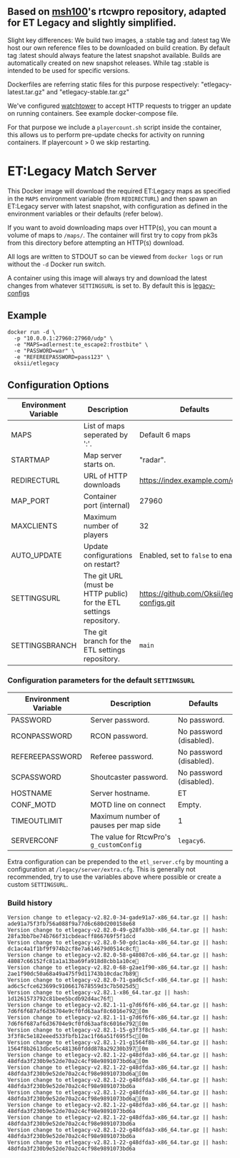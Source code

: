 ## Based on [msh100](https://github.com/msh100/rtcw)'s rtcwpro repository, adapted for ET Legacy and slightly simplified.

Slight key differences: We build two images, a :stable tag and :latest tag
We host our own reference files to be downloaded on build creation. By default 
tag :latest should always feature the latest snapshot available. Builds are 
automatically created on new snapshot releases. 
While tag :stable is intended to be used for specific versions. 

Dockerfiles are referring static files for this purpose respectively: 
"etlegacy-latest.tar.gz" and "etlegacy-stable.tar.gz"

We've configured [watchtower](https://containrrr.dev/watchtower/) to accept 
HTTP requests to trigger an update on running containers. 
See example docker-compose file. 

For that purpose we include a `playercount.sh` script inside the container, 
this allows us to perform pre-update checks for activity on running containers.
If playercount > 0 we skip restarting. 

# ET:Legacy Match Server

This Docker image will download the required ET:Legacy maps as specified in the
`MAPS` environment variable (from `REDIRECTURL`) and then spawn an ET:Legacy
server with latest snapshot, with configuration as defined in the environment variables or
their defaults (refer below).

If you want to avoid downloading maps over HTTP(s), you can mount a volume of
maps to `/maps/`.
The container will first try to copy from pk3s from this directory before
attempting an HTTP(s) download.

All logs are written to STDOUT so can be viewed from `docker logs` or run
without the `-d` Docker run switch.

A container using this image will always try and download the latest changes
from whatever `SETTINGSURL` is set to.
By default this is [legacy-configs](https://github.com/Oksii/legacy-configs)


## Example

```
docker run -d \
  -p "10.0.0.1:27960:27960/udp" \
  -e "MAPS=adlernest:te_escape2:frostbite" \
  -e "PASSWORD=war" \
  -e "REFEREEPASSWORD=pass123" \
  oksii/etlegacy
```

## Configuration Options

Environment Variable | Description                    | Defaults
-------------------- | ------------------------------ | ------------------------
MAPS                 | List of maps seperated by ':'. | Default 6 maps
STARTMAP             | Map server starts on.          | "radar".
REDIRECTURL          | URL of HTTP downloads          | https://index.example.com/et/
MAP_PORT             | Container port (internal)      | 27960
MAXCLIENTS           | Maximum number of players      | 32
AUTO_UPDATE          | Update configurations on restart? | Enabled, set to `false` to enable.
SETTINGSURL          | The git URL (must be HTTP public) for the ETL settings repository. | https://github.com/Oksii/legacy-configs.git
SETTINGSBRANCH       | The git branch for the ETL settings repository. | `main`


### Configuration parameters for the default `SETTINGSURL`

Environment Variable | Description                    | Defaults
-------------------- | ------------------------------ | ------------------------
PASSWORD             | Server password.               | No password.
RCONPASSWORD         | RCON password.                 | No password (disabled).
REFEREEPASSWORD      | Referee password.              | No password (disabled).
SCPASSWORD           | Shoutcaster password.          | No password (disabled).
HOSTNAME             | Server hostname.               | ET
CONF_MOTD            | MOTD line on connect           | Empty.
TIMEOUTLIMIT         | Maximum number of pauses per map side | 1
SERVERCONF           | The value for RtcwPro's `g_customConfig` | `legacy6`.


Extra configuration can be prepended to the `etl_server.cfg` by mounting a
configuration at `/legacy/server/extra.cfg`.
This is generally not recommended, try to use the variables above where
possible or create a custom `SETTINGSURL`.


### Build history
```
Version change to etlegacy-v2.82.0-34-gade91a7-x86_64.tar.gz || hash: ade91a75f3fb756a088f9a77d6c680d200158e68
Version change to etlegacy-v2.82.0-49-g28fa3bb-x86_64.tar.gz || hash: 28fa3bb7be74b766f31cbdeacff866769f5f1dcd
Version change to etlegacy-v2.82.0-50-gdc1ac4a-x86_64.tar.gz || hash: dc1ac4a1f1bf9f974b2cf8e7a614679d0514c8cf
Version change to etlegacy-v2.82.0-58-g48087c6-x86_64.tar.gz || hash: 48087c66152fc81a1a13ba69fa918d8cbb1a10ce
Version change to etlegacy-v2.82.0-68-g2ae1f90-x86_64.tar.gz || hash: 2ae1f90dc50a68a49a475f9d11743b10cdac7b89
Version change to etlegacy-v2.82.0-71-gad6c5cf-x86_64.tar.gz || hash: ad6c5cfce623699c9106617678559d3c7b5025d5
Version change to etlegacy-v2.82.1-x86_64.tar.gz || hash: 1d1261573792c81bee5bcdb92d4ac76f
Version change to etlegacy-v2.82.1-11-g7d6f6f6-x86_64.tar.gz || hash: 7d6f6f687af6d36704e9cf0fd63aaf8c6016e792[0m
Version change to etlegacy-v2.82.1-11-g7d6f6f6-x86_64.tar.gz || hash: 7d6f6f687af6d36704e9cf0fd63aaf8c6016e792[0m
Version change to etlegacy-v2.82.1-15-g3f3f8c5-x86_64.tar.gz || hash: 3f3f8c5e182eeed533fbfb12ac1f66a51f695f5c[0m
Version change to etlegacy-v2.82.1-21-g1564f8b-x86_64.tar.gz || hash: 1564f8b2613dbce5c481360fddd878a29230b397[0m
Version change to etlegacy-v2.82.1-22-g48dfda3-x86_64.tar.gz || hash: 48dfda3f230b9e52de70a2c4cf98e9891073bd6a[0m
Version change to etlegacy-v2.82.1-22-g48dfda3-x86_64.tar.gz || hash: 48dfda3f230b9e52de70a2c4cf98e9891073bd6a[0m
Version change to etlegacy-v2.82.1-22-g48dfda3-x86_64.tar.gz || hash: 48dfda3f230b9e52de70a2c4cf98e9891073bd6a
Version change to etlegacy-v2.82.1-22-g48dfda3-x86_64.tar.gz || hash: 48dfda3f230b9e52de70a2c4cf98e9891073bd6a[0m
Version change to etlegacy-v2.82.1-22-g48dfda3-x86_64.tar.gz || hash: 48dfda3f230b9e52de70a2c4cf98e9891073bd6a
Version change to etlegacy-v2.82.1-22-g48dfda3-x86_64.tar.gz || hash: 48dfda3f230b9e52de70a2c4cf98e9891073bd6a
Version change to etlegacy-v2.82.1-22-g48dfda3-x86_64.tar.gz || hash: 48dfda3f230b9e52de70a2c4cf98e9891073bd6a
Version change to etlegacy-v2.82.1-22-g48dfda3-x86_64.tar.gz || hash: 48dfda3f230b9e52de70a2c4cf98e9891073bd6a
```
